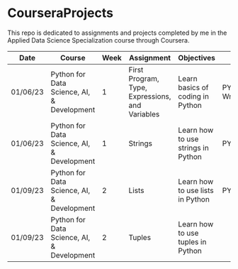 # CourseraProjects

This repo is dedicated to assignments and projects completed by me in the Applied Data Science Specialization course through Coursera.

Date | Course | Week | Assignment | Objectives | File
--- | --- | --- | --- | --- | ---
01/06/23 | Python for Data Science, AI, & Development | 1 | First Program, Type, Expressions, and Variables | Learn basics of coding in Python | PY0101EN-1-1-Write_your_first_python_code.ipynb
01/06/23 | Python for Data Science, AI, & Development | 1 | Strings | Learn how to use strings in Python | PY0101EN-1-2-Strings.ipynb
01/09/23 | Python for Data Science, AI, & Development | 2 | Lists | Learn how to use lists in Python | PY0101EN-2-2-Lists.ipynb
01/09/23 | Python for Data Science, AI, & Development | 2 | Tuples | Learn how to use tuples in Python | 
